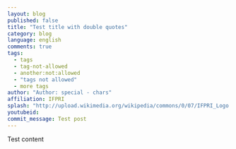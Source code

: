 ```yaml
---
layout: blog
published: false
title: "Test title with double quotes"
category: blog
language: english
comments: true
tags: 
  - tags
  - tag-not-allowed
  - another:not:allowed
  - "tags not allowed"
  - more tags
author: "Author: special - chars"
affiliation: IFPRI
splash: "http://upload.wikimedia.org/wikipedia/commons/0/07/IFPRI_Logo.jpg"
youtubeid: 
commit_message: Test post
---
```

Test content